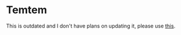 # Temtem  
This is outdated and I don't have plans on updating it, please use [this](https://github.com/shalzuth/TemSharp).
